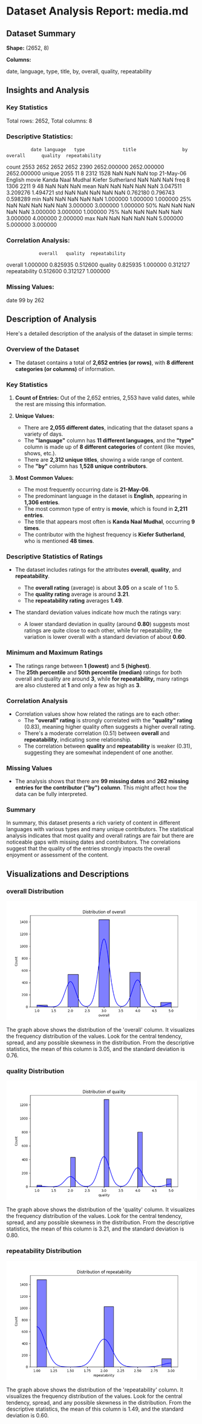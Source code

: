 # Dataset Analysis Report: media.md

## Dataset Summary

**Shape:** (2652, 8)

**Columns:**

date, language, type, title, by, overall, quality, repeatability

## Insights and Analysis

### Key Statistics

Total rows: 2652, Total columns: 8

### Descriptive Statistics:
             date language   type              title                 by      overall      quality  repeatability
count        2553     2652   2652               2652               2390  2652.000000  2652.000000    2652.000000
unique       2055       11      8               2312               1528          NaN          NaN            NaN
top     21-May-06  English  movie  Kanda Naal Mudhal  Kiefer Sutherland          NaN          NaN            NaN
freq            8     1306   2211                  9                 48          NaN          NaN            NaN
mean          NaN      NaN    NaN                NaN                NaN     3.047511     3.209276       1.494721
std           NaN      NaN    NaN                NaN                NaN     0.762180     0.796743       0.598289
min           NaN      NaN    NaN                NaN                NaN     1.000000     1.000000       1.000000
25%           NaN      NaN    NaN                NaN                NaN     3.000000     3.000000       1.000000
50%           NaN      NaN    NaN                NaN                NaN     3.000000     3.000000       1.000000
75%           NaN      NaN    NaN                NaN                NaN     3.000000     4.000000       2.000000
max           NaN      NaN    NaN                NaN                NaN     5.000000     5.000000       3.000000

### Correlation Analysis:
                overall   quality  repeatability
overall        1.000000  0.825935       0.512600
quality        0.825935  1.000000       0.312127
repeatability  0.512600  0.312127       1.000000

### Missing Values:
date     99
by      262


## Description of Analysis

Here's a detailed description of the analysis of the dataset in simple terms:

### Overview of the Dataset
- The dataset contains a total of **2,652 entries (or rows)**, with **8 different categories (or columns)** of information.
  
### Key Statistics
1. **Count of Entries:** Out of the 2,652 entries, 2,553 have valid dates, while the rest are missing this information. 
2. **Unique Values:** 
   - There are **2,055 different dates**, indicating that the dataset spans a variety of days.
   - The **"language"** column has **11 different languages**, and the **"type"** column is made up of **8 different categories** of content (like movies, shows, etc.).
   - There are **2,312 unique titles**, showing a wide range of content.
   - The **"by"** column has **1,528 unique contributors**.

3. **Most Common Values:**
   - The most frequently occurring date is **21-May-06**.
   - The predominant language in the dataset is **English**, appearing in **1,306 entries**.
   - The most common type of entry is **movie**, which is found in **2,211 entries**.
   - The title that appears most often is **Kanda Naal Mudhal**, occurring **9 times**.
   - The contributor with the highest frequency is **Kiefer Sutherland**, who is mentioned **48 times**.

### Descriptive Statistics of Ratings
- The dataset includes ratings for the attributes **overall**, **quality**, and **repeatability**.
  - The **overall rating** (average) is about **3.05** on a scale of 1 to 5.
  - The **quality rating** average is around **3.21**.
  - The **repeatability rating** averages **1.49**.
  
- The standard deviation values indicate how much the ratings vary:
  - A lower standard deviation in quality (around **0.80**) suggests most ratings are quite close to each other, while for repeatability, the variation is lower overall with a standard deviation of about **0.60**.

### Minimum and Maximum Ratings
- The ratings range between **1 (lowest)** and **5 (highest)**.
- The **25th percentile** and **50th percentile (median)** ratings for both overall and quality are around **3**, while **for repeatability,** many ratings are also clustered at **1** and only a few as high as **3**.

### Correlation Analysis
- Correlation values show how related the ratings are to each other:
  - The **"overall" rating** is strongly correlated with the **"quality" rating** (0.83), meaning higher quality often suggests a higher overall rating.
  - There's a moderate correlation (0.51) between **overall** and **repeatability**, indicating some relationship.
  - The correlation between **quality** and **repeatability** is weaker (0.31), suggesting they are somewhat independent of one another.

### Missing Values
- The analysis shows that there are **99 missing dates** and **262 missing entries for the contributor ("by") column**. This might affect how the data can be fully interpreted.

### Summary
In summary, this dataset presents a rich variety of content in different languages with various types and many unique contributors. The statistical analysis indicates that most quality and overall ratings are fair but there are noticeable gaps with missing dates and contributors. The correlations suggest that the quality of the entries strongly impacts the overall enjoyment or assessment of the content.

## Visualizations and Descriptions

### overall Distribution
![overall_distribution](outputs\graphs\overall_distribution.png)

The graph above shows the distribution of the 'overall' column. It visualizes the frequency distribution of the values. Look for the central tendency, spread, and any possible skewness in the distribution. From the descriptive statistics, the mean of this column is 3.05, and the standard deviation is 0.76.

### quality Distribution
![quality_distribution](outputs\graphs\quality_distribution.png)

The graph above shows the distribution of the 'quality' column. It visualizes the frequency distribution of the values. Look for the central tendency, spread, and any possible skewness in the distribution. From the descriptive statistics, the mean of this column is 3.21, and the standard deviation is 0.80.

### repeatability Distribution
![repeatability_distribution](outputs\graphs\repeatability_distribution.png)

The graph above shows the distribution of the 'repeatability' column. It visualizes the frequency distribution of the values. Look for the central tendency, spread, and any possible skewness in the distribution. From the descriptive statistics, the mean of this column is 1.49, and the standard deviation is 0.60.

